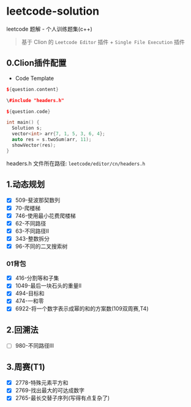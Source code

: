 # leetcode-solution
leetcode 题解 - 个人训练题集(c++)

> 基于 Clion 的 `Leetcode Editor` 插件 + `Single File Execution` 插件

## 0.Clion插件配置

- Code Template
```c++
${question.content}

\#include "headers.h"

${question.code}

int main() {
  Solution s;
  vector<int> arr{7, 1, 5, 3, 6, 4};
  auto res = s.twoSum(arr, 11);
  showVector(res);
}
```

headers.h 文件所在路径: `leetcode/editor/cn/headers.h`

## 1.动态规划
- [x] 509-斐波那契数列
- [x] 70-爬楼梯
- [x] 746-使用最小花费爬楼梯
- [x] 62-不同路径
- [x] 63-不同路径II
- [x] 343-整数拆分
- [x] 96-不同的二叉搜索树

### 01背包
- [x] 416-分割等和子集
- [x] 1049-最后一块石头的重量II
- [x] 494-目标和
- [x] 474-一和零
- [x] 6922-将一个数字表示成幂的和的方案数(109双周赛,T4)

## 2.回溯法
- [ ] 980-不同路径III


## 3.周赛(T1)
- [x] 2778-特殊元素平方和
- [x] 2769-找出最大的可达成数字
- [x] 2765-最长交替子序列(写得有点复杂了)
